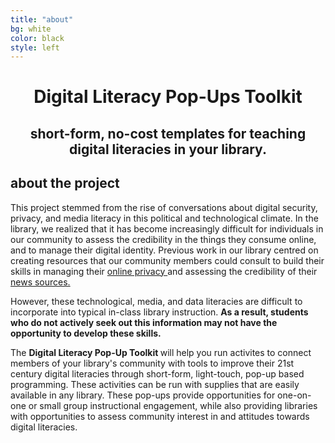 ```yaml
---
title: "about"
bg: white
color: black
style: left
---
```

<div align="center">
 
<h1> Digital Literacy Pop-Ups Toolkit</h1>
 <h2> short-form, no-cost templates for teaching digital literacies in your library. </h2> 
<p>
<span class="fa-stack subtlecircle" style="font-size:100px; background:rgba(8,4,10,0.1)">
  <i class="fa fa-circle fa-stack-2x text-white"></i>
  <i class="fa fa-signal fa-stack-1x text-purple"></i>
</span>
<p>
 
<div align="left">
<h2> about the project </h2>
<p>
This project stemmed from the rise of conversations about digital security, privacy, and media literacy in this political and technological climate. In the library, we realized that it has become increasingly difficult for individuals in our community to assess the credibility in the things they consume online, and to manage their digital identity. Previous work in our library centred on creating resources that our community members could consult to build their skills in managing their <a href="https://guides.lib.uwo.ca/online_privacy">online privacy </a>and assessing the credibility of their <a href="https://guides.lib.uwo.ca/news_sources"> news sources. </a>
<p>
However, these technological, media, and data literacies are difficult to incorporate into typical in-class library instruction. <strong> As a result, students who do not actively seek out this information may not have the opportunity to develop these skills.</strong><p>

The <strong> Digital Literacy Pop-Up Toolkit </strong> will help you run activites to connect members of your library's community with tools to improve their 21st century digital literacies through short-form, light-touch, pop-up based programming. These activities can be run with supplies that are easily available in any library. These pop-ups provide opportunities for one-on-one or small group instructional engagement, while also providing libraries with opportunities to assess community interest in and attitudes towards digital literacies.

